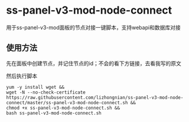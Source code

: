 # ss-panel-v3-mod-node-connect
用于ss-panel-v3-mod面板的节点对接一键脚本，支持webapi和数据库对接

## 使用方法

先在面板中创建节点，并记住节点的id；不会的看下方链接，去看我写的原文

然后执行脚本

```shell
yum -y install wget &&
wget -N --no-check-certificate https://raw.githubusercontent.com/lizhongnian/ss-panel-v3-mod-node-connect/master/ss-panel-v3-mod-node-connect.sh &&
chmod +x ss-panel-v3-mod-node-connect.sh &&
bash ss-panel-v3-mod-node-connect.sh
```
